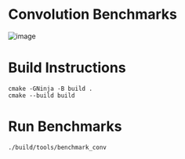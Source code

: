 # Convolution Benchmarks
![image](https://user-images.githubusercontent.com/74956/188198140-b109f11f-f9e6-4664-81da-2b2bc754435b.png)
# Build Instructions
```
cmake -GNinja -B build .
cmake --build build
```
# Run Benchmarks
```
./build/tools/benchmark_conv
```
